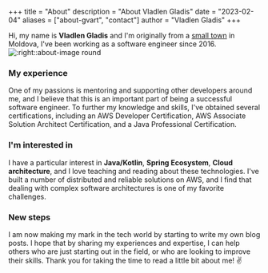 +++
title = "About"
description = "About Vladlen Gladis"
date = "2023-02-04"
aliases = ["about-gvart", "contact"]
author = "Vladlen Gladis"
+++

Hi, my name is **Vladlen Gladis** and I'm originally from a [small town](https://en.wikipedia.org/wiki/Str%C4%83%C8%99eni) in Moldova, I've been working as a software engineer since 2016.
![:right::about-image round](../images/about_photo.png)

### My experience
One of my passions is mentoring and supporting other developers around me, and I believe that this is an
important part of being a successful software engineer. To further my knowledge and skills, I've
obtained several certifications, including an AWS Developer Certification, AWS Associate
Solution Architect Certification, and a Java Professional Certification.

### I'm interested in
I have a particular interest in **Java/Kotlin**, **Spring Ecosystem**, **Cloud architecture**, and I love teaching and reading about these technologies.
I've built a number of distributed and reliable solutions on AWS, and I find that dealing with complex software architectures is one of my favorite challenges.

### New steps
I am now making my mark in the tech world by starting to write my own blog posts. I hope that by sharing my experiences and expertise, I can help others who are just starting out in the field, or who are looking to improve their skills.
Thank you for taking the time to read a little bit about me! :v:
